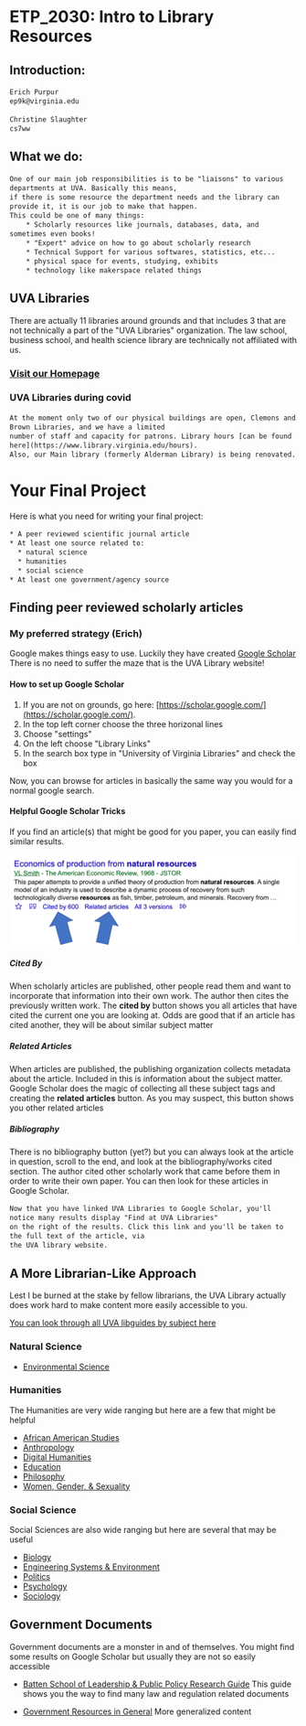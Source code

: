 # ETP_2030:  Intro to Library Resources

## Introduction:
```
Erich Purpur
ep9k@virginia.edu

Christine Slaughter
cs7ww
```

## What we do:
```
One of our main job responsibilities is to be "liaisons" to various departments at UVA. Basically this means, 
if there is some resource the department needs and the library can provide it, it is our job to make that happen. 
This could be one of many things:
    * Scholarly resources like journals, databases, data, and sometimes even books!
    * "Expert" advice on how to go about scholarly research
    * Technical Support for various softwares, statistics, etc...
    * physical space for events, studying, exhibits
    * technology like makerspace related things
```

## UVA Libraries
There are actually 11 libraries around grounds and that includes 3 that are not technically a part of the 
"UVA Libraries" organization. The law school, business school, and health science library are technically 
not affiliated with us. 

### [Visit our Homepage](https://www.library.virginia.edu/)

### UVA Libraries during covid
```
At the moment only two of our physical buildings are open, Clemons and Brown Libraries, and we have a limited 
number of staff and capacity for patrons. Library hours [can be found here](https://www.library.virginia.edu/hours).
Also, our Main library (formerly Alderman Library) is being renovated.
```

# Your Final Project

Here is what you need for writing your final project:
```
* A peer reviewed scientific journal article 
* At least one source related to: 
  * natural science
  * humanities
  * social science
* At least one government/agency source
```


## Finding peer reviewed scholarly articles

### My preferred strategy (Erich)
Google makes things easy to use. Luckily they have created [Google Scholar](https://scholar.google.com/)
There is no need to suffer the maze that is the UVA Library website!

#### How to set up Google Scholar
1. If you are not on grounds, go here: [https://scholar.google.com/](https://scholar.google.com/).
2. In the top left corner choose the three horizonal lines
3. Choose "settings"
4. On the left choose "Library Links"
5. In the search box type in "University of Virginia Libraries" and check the box

Now, you can browse for articles in basically the same way you would for a normal google search.

#### Helpful Google Scholar Tricks
If you find an article(s) that might be good for you paper, you can easily find similar results. 

![](googlescholarscreenshot.png)

##### Cited By
When scholarly articles are published, other people read them and want to incorporate that information
into their own work. The author then cites the previously written work. The <strong>cited by</strong> button 
shows you all articles that have cited the current one you are looking at. Odds are good that if an
article has cited another, they will be about similar subject matter

##### Related Articles
When articles are published, the publishing organization collects metadata about the article. Included in
this is information about the subject matter. Google Scholar does the magic of collecting all these
subject tags and creating the <strong>related articles</strong> button. As you may suspect, this button 
shows you other related articles

##### Bibliography
There is no bibliography button (yet?) but you can always look at the article in question, scroll to the end,
and look at the bibliography/works cited section. The author cited other scholarly work that came before them
in order to write their own paper. You can then look for these articles in Google Scholar.

```
Now that you have linked UVA Libraries to Google Scholar, you'll notice many results display "Find at UVA Libraries"
on the right of the results. Click this link and you'll be taken to the full text of the article, via
the UVA library website. 
```


## A More Librarian-Like Approach
Lest I be burned at the stake by fellow librarians, the UVA Library actually does work hard to make content
more easily accessible to you. 

[You can look through all UVA libguides by subject here](https://guides.lib.virginia.edu/envsci)

### Natural Science
* [Environmental Science](https://guides.lib.virginia.edu/envsci)

### Humanities
The Humanities are very wide ranging but here are a few that might be helpful

* [African American Studies](https://guides.lib.virginia.edu/afam_hist)
* [Anthropology](https://guides.lib.virginia.edu/anthropology)
* [Digital Humanities](https://guides.lib.virginia.edu/dh)
* [Education](https://guides.lib.virginia.edu/rse)
* [Philosophy](https://guides.lib.virginia.edu/philosophy)
* [Women, Gender, & Sexuality](https://guides.lib.virginia.edu/womenstudies)

### Social Science
Social Sciences are also wide ranging but here are several that may be useful

* [Biology](https://guides.lib.virginia.edu/biology)
* [Engineering Systems & Environment](https://guides.lib.virginia.edu/ese)
* [Politics](https://guides.lib.virginia.edu/politics)
* [Psychology](https://guides.lib.virginia.edu/psychology)
* [Sociology](https://guides.lib.virginia.edu/sociology)


## Government Documents
Government documents are a monster in and of themselves. You might find some results on Google Scholar
but usually they are not so easily accessible

* [Batten School of Leadership & Public Policy Research Guide](https://guides.lib.virginia.edu/batten/govdocs)
This guide shows you the way to find many law and regulation related documents

* [Government Resources in General](https://guides.lib.virginia.edu/findinggovinfo)
More generalized content

